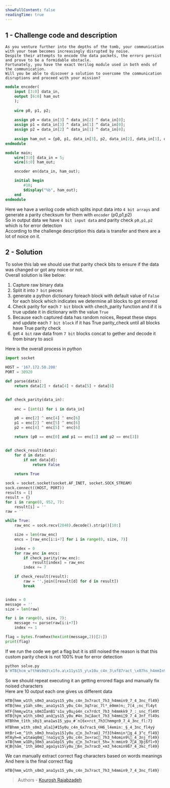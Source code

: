 ```yaml
---
showFullContent: false
readingTime: true
---
```


## 1 - Challenge code and description

```
As you venture further into the depths of the tomb, your communication with your team becomes increasingly disrupted by noise.
Despite their attempts to encode the data packets, the errors persist and prove to be a formidable obstacle.
Fortunately, you have the exact Verilog module used in both ends of the communication.
Will you be able to discover a solution to overcome the communication disruptions and proceed with your mission?
```

```sv
module encoder(
    input [3:0] data_in,
    output [6:0] ham_out
    );
 
    wire p0, p1, p2;
 
    assign p0 = data_in[3] ^ data_in[2] ^ data_in[0];
    assign p1 = data_in[3] ^ data_in[1] ^ data_in[0];
    assign p2 = data_in[2] ^ data_in[1] ^ data_in[0];
    
    assign ham_out = {p0, p1, data_in[3], p2, data_in[2], data_in[1], data_in[0]};
endmodule

module main;
    wire[3:0] data_in = 5;
    wire[6:0] ham_out;

    encoder en(data_in, ham_out);

    initial begin
        #10;
        $display("%b", ham_out);
    end
endmodule
```

Here we have a verilog code which splits input data into `4 bit arrays` and generate a parity checksum for them with `encoder` (p0,p1,p2)\
So in output data we have `4 bit input data` and parity check `p0,p1,p2` which is for error detection\
According to the challenge description this data is transfer and there are a lot of noice on it.


## 2 - Solution

To solve this lab we should use that parity check bits to ensure if the data was changed or got any noice or not.\
Overall solution is like below:

1. Capture raw binary data
2. Split it into `7 bit` pieces
3. generate a python dictionary foreach block with default value of `False` for each block which indicates we determine all blocks to got errored
3. Check parity for each `7 bit` block with chech_parity function and if it is true update it in dictionary with the value `True`
4. Because each captured data has random noices, Repeat these steps and update each `7 bit block` if it has True parity_check until all blocks have True parity check
5. get `4 bit` raw data from `7 bit` blocks concat to gether and decode it from binary to ascii


Here is the overall process in python
```py
import socket

HOST = '167.172.50.208'
PORT = 30920

def parse(data):
    return data[2] + data[4] + data[5] + data[6]


def check_parity(data_in):
    
    enc = [int(i) for i in data_in]

    p0 = enc[2] ^ enc[4] ^ enc[6]
    p1 = enc[2] ^ enc[5] ^ enc[6]
    p2 = enc[4] ^ enc[5] ^ enc[6]

    return (p0 == enc[0] and p1 == enc[1] and p2 == enc[3])


def check_result(data):
    for d in data:
        if not data[d]:
            return False
        
    return True

sock = socket.socket(socket.AF_INET, socket.SOCK_STREAM)
sock.connect((HOST, PORT))
results = []
result = {}
for i in range(0, 952, 7):
    result[i] = ''
raw = ''

while True:
    raw_enc = sock.recv(2048).decode().strip()[10:]

    size = len(raw_enc)
    encs = [raw_enc[i:i+7] for i in range(0, size, 7)]

    index = 0
    for raw_enc in encs:
        if check_parity(raw_enc):
            result[index] = raw_enc
        index += 7

    if check_result(result):
        raw = ''.join([result[d] for d in result])
        break


index = 0
message = ''
size = len(raw)

for i in range(0, size, 7):
    message += parse(raw[i:i+7])
    index += 1

flag = bytes.fromhex(hex(int(message,2))[2:])
print(flag)
```

If we run the code we get a flag but it is still noised the reason is that this custom parity check is not 100% true for error detection
```bash
python solve.py
b'HTB{hcm_w?thWs0m3\x1fo.a\x11ys15_y\x10u_c4n_3\xf87ract_\x07hs_h4mmIn9_7_t_3>\xe3_fl49y'
```

So we should repeat executing it an getting errored flags and manually fix noised characters\
Here are 10 output each one gives us different data
```
HTB{hmm_w1th_s0m3_ana1ys15_y0u_c4n_3x7ract_7h3_h4mmin9_7_4_3nc_fl49}
HTB{hmo_y1äh_s0m;_ana1ys15_yÐu_C4n_3q7rac_7l³_è0mm)n;_7[4_;nc_fl4yt
HTF{hmm¿w1ta_s0m3ÏanB1's1u_y0u¿ó4n_cx7rdct_7h3_h4mmkk9_7_:_snc_fl49t
HTB{hým_w1th_s0m3_anôys15_y0u_#4n_3xâact_7h3_h4mmi9_7_4_3nf_fl49s
HTBhhm_t1th_s0ý3_ana1ws15_ypu_#´n[6x×rct_7h3[hmmgn9_7_4_3nc_fl:7}
HTBhmm_w1th_s0m3_ala1}#15y0u_c4n_6x7rac$_©H6_l4emin:_§_4_3nc_fl4yý
HtBr(=m_^1th_s0m3_hna1ys15]y0u_cn_3x7raó}_7f3]h4mnin¹g_4_3^c_fl49}
HTAyh=m_w1tøaq0m_!na1ys5_y0u_c4n_3x×rac_7h3_h4omin9\_4_3nj_fl49}
xTB{hmm_w1Dh¿30m3_ana1ép15_y0u_cn_3x7ract_5h=_h:mmin9_74_3þjßfl¤9}
HB{hãm_'1th_ã0m3_aga1ys15\y0u_6n_3x7racD_×m3_h4cmin9ß7_4_3kc_fl49}
```

We can manually extract correct flag characters based on words meanings\
And here is the final correct flag
```
HTB{hmm_w1th_s0m3_ana1ys15_y0u_c4n_3x7ract_7h3_h4mmin9_7_4_3nc_fl49}
```

> Authors - [Kourosh Rajabzadeh](https://github.com/KooroshRZ)